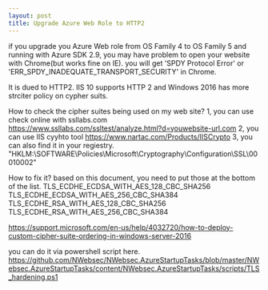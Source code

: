 ```yaml
---
layout: post
title: Upgrade Azure Web Role to HTTP2
---
```


if you upgrade you Azure Web role from OS Family 4 to OS Family 5 and running with Azure SDK 2.9, you may have problem to open your website with Chrome(but works fine on IE). you will get 'SPDY Protocol Error' or 'ERR_SPDY_INADEQUATE_TRANSPORT_SECURITY' in Chrome.

It is dued to HTTP2.  IIS 10 supports HTTP 2 and Windows 2016 has more strciter policy on cypher suits.

How to check the cipher suites being used on my web site?
1, you can use check online with ssllabs.com
https://www.ssllabs.com/ssltest/analyze.html?d=youwebsite-url.com
2, you can use IIS cyyhto tool
https://www.nartac.com/Products/IISCrypto
3, you can also find it in your regiestry.
"HKLM:\SOFTWARE\Policies\Microsoft\Cryptography\Configuration\SSL\00010002"

How to fix it? 
based on this document, you need to put those at the bottom of the list.
TLS_ECDHE_ECDSA_WITH_AES_128_CBC_SHA256
TLS_ECDHE_ECDSA_WITH_AES_256_CBC_SHA384
TLS_ECDHE_RSA_WITH_AES_128_CBC_SHA256
TLS_ECDHE_RSA_WITH_AES_256_CBC_SHA384

https://support.microsoft.com/en-us/help/4032720/how-to-deploy-custom-cipher-suite-ordering-in-windows-server-2016

you can do it via powershell script here.
https://github.com/NWebsec/NWebsec.AzureStartupTasks/blob/master/NWebsec.AzureStartupTasks/content/NWebsec.AzureStartupTasks/scripts/TLS_hardening.ps1
